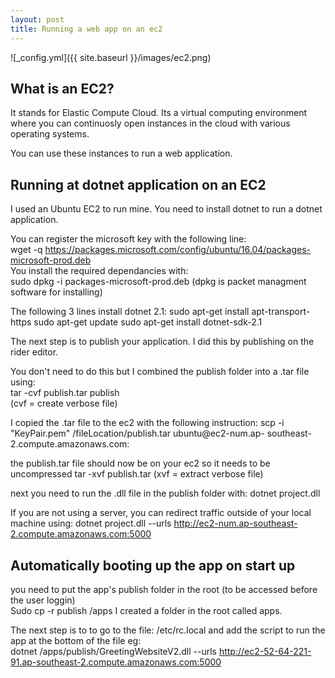 ```yaml
---
layout: post
title: Running a web app on an ec2
---
```

![_config.yml]({{ site.baseurl }}/images/ec2.png)

## What is an EC2?
It stands for Elastic Compute Cloud.  Its a virtual computing environment where you can continuosly open instances 
in the cloud with various operating systems.

You can use these instances to run a web application.

## Running at dotnet application on an EC2
I used an Ubuntu EC2 to run mine.
You need to install dotnet to run a dotnet application.

You can register the microsoft key with the following line:  
wget -q https://packages.microsoft.com/config/ubuntu/16.04/packages-microsoft-prod.deb  
You install the required dependancies with:  
sudo dpkg -i packages-microsoft-prod.deb
(dpkg is packet managment software for installing)

The following 3 lines install dotnet 2.1:
sudo apt-get install apt-transport-https
sudo apt-get update
sudo apt-get install dotnet-sdk-2.1


The next step is to publish your application.  I did this by publishing on the rider editor.

You don't need to do this but I combined the publish folder into a .tar file using:  
tar -cvf publish.tar publish  
(cvf = create verbose file)  

I copied the .tar file to the ec2 with the following instruction:
scp -i "KeyPair.pem" /fileLocation/publish.tar ubuntu@ec2-num.ap-
southeast-2.compute.amazonaws.com:

the publish.tar file should now be on your ec2 so it needs to be uncompressed
tar -xvf publish.tar
(xvf = extract verbose file)

next you need to run the .dll file in the publish folder with:
dotnet project.dll

If you are not using a server, you can redirect traffic outside of your local machine using:
dotnet project.dll --urls http://ec2-num.ap-southeast-2.compute.amazonaws.com:5000

## Automatically booting up the app on start up
you need to put the app's publish folder in the root (to be accessed before the user loggin)  
Sudo cp -r publish /apps
I created a folder in the root called apps.

The next step is to to go to the file:  /etc/rc.local
and add the script to run the app at the bottom of the file eg:  
dotnet /apps/publish/GreetingWebsiteV2.dll --urls http://ec2-52-64-221-91.ap-southeast-2.compute.amazonaws.com:5000
